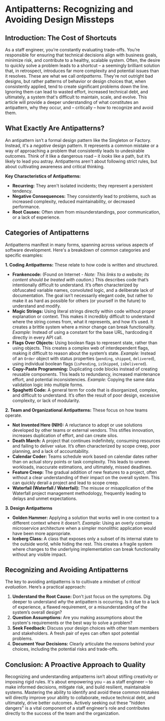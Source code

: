 # Antipatterns: Recognizing and Avoiding Design Missteps

## Introduction: The Cost of Shortcuts

As a staff engineer, you’re constantly evaluating trade-offs. You’re responsible for ensuring that technical decisions align with business goals, minimize risk, and contribute to a healthy, scalable system. Often, the desire to quickly solve a problem leads to a shortcut – a seemingly brilliant solution that, in retrospect, introduces far more complexity and potential issues than it resolves. These are what we call _antipatterns_. They're not outright bad designs, but rather patterns of behavior or design choices that, when consistently applied, tend to create significant problems down the line. Ignoring them can lead to wasted effort, increased technical debt, and ultimately, a system that's difficult to maintain, scale, and evolve. This article will provide a deeper understanding of what constitutes an antipattern, why they occur, and – critically – how to recognize and avoid them.

## What Exactly Are Antipatterns?

An antipattern isn’t a formal design pattern like the Singleton or Factory. Instead, it's a _negative_ design pattern. It represents a common mistake or a way of approaching a problem that consistently leads to undesirable outcomes. Think of it like a dangerous road – it _looks_ like a path, but it’s likely to lead you astray. Antipatterns aren't about following strict rules, but about cultivating awareness and critical thinking.

**Key Characteristics of Antipatterns:**

- **Recurring:** They aren't isolated incidents; they represent a persistent tendency.
- **Negative Consequences:** They consistently lead to problems, such as increased complexity, reduced maintainability, or decreased performance.
- **Root Causes:** Often stem from misunderstandings, poor communication, or a lack of experience.

## Categories of Antipatterns

Antipatterns manifest in many forms, spanning across various aspects of software development. Here's a breakdown of common categories and specific examples:

**1. Coding Antipatterns:** These relate to how code is written and structured.

- **Frankencode:** (Found on Internet - _Note: This links to a website; its content should be treated with caution._) This describes code that’s intentionally difficult to understand. It’s often characterized by obfuscated variable names, convoluted logic, and a deliberate lack of documentation. The goal isn’t necessarily elegant code, but rather to make it as hard as possible for others (or yourself in the future) to understand and modify.
- **Magic Strings:** Using literal strings directly within code without proper explanation or context. This makes it incredibly difficult to understand where the string comes from, what it represents, and how it’s used. It creates a brittle system where a minor change can break functionality. _Example:_ Instead of using a constant for the base URL, hardcoding it directly in every API call.
- **Flags Over Objects:** Using boolean flags to represent state, rather than using objects. This creates a complex web of interdependent flags, making it difficult to reason about the system’s state. _Example:_ Instead of an `Order` object with status properties (`pending`, `shipped`, `delivered`), using individual boolean flags (`isPending`, `isShipped`, `isDelivered`).
- **Copy-Paste Programming:** Duplicating code blocks instead of creating reusable components. This leads to redundancy, increased maintenance effort, and potential inconsistencies. _Example:_ Copying the same data validation logic into multiple forms.
- **Spaghetti Code:** A general term for code that is disorganized, complex, and difficult to understand. It’s often the result of poor design, excessive complexity, or lack of modularity.

**2. Team and Organizational Antipatterns:** These focus on how teams operate.

- **Not Invented Here (NIH):** A reluctance to adopt or use solutions developed by other teams or external vendors. This stifles innovation, increases duplication of effort, and can create silos.
- **Death March:** A project that continues indefinitely, consuming resources and failing to deliver value. It’s often characterized by scope creep, poor planning, and a lack of accountability.
- **Calendar Coder:** Teams schedule work based on calendar dates rather than on actual story points or task complexity. This leads to uneven workloads, inaccurate estimations, and ultimately, missed deadlines.
- **Feature Creep:** The gradual addition of new features to a project, often without a clear understanding of their impact on the overall system. This can quickly derail a project and lead to scope creep.
- **Waterfail (Waterfall / Waterfail):** The misuse or misapplication of the Waterfall project management methodology, frequently leading to delays and unmet expectations.

**3. Design Antipatterns**

- **Golden Hammer:** Applying a solution that works well in one context to a different context where it doesn’t. _Example:_ Using an overly complex microservice architecture when a simpler monolithic application would have been more appropriate.
- **Iceberg Class:** A class that exposes only a subset of its internal state to the outside world, while hiding the rest. This creates a fragile system where changes to the underlying implementation can break functionality without any visible impact.

## Recognizing and Avoiding Antipatterns

The key to avoiding antipatterns is to cultivate a mindset of _critical evaluation_. Here’s a practical approach:

1.  **Understand the Root Cause:** Don’t just focus on the symptoms. Dig deeper to understand _why_ the antipattern is occurring. Is it due to a lack of experience, a flawed requirement, or a misunderstanding of the system’s overall design?
2.  **Question Assumptions:** Are you making assumptions about the system's requirements or the best way to solve a problem?
3.  **Seek Feedback:** Discuss your design choices with other team members and stakeholders. A fresh pair of eyes can often spot potential problems.
4.  **Document Your Decisions:** Clearly articulate the _reasons_ behind your choices, including the potential risks and trade-offs.

## Conclusion: A Proactive Approach to Quality

Recognizing and understanding antipatterns isn’t about stifling creativity or imposing rigid rules. It's about empowering you – as a staff engineer – to make informed decisions, mitigate risk, and build resilient, maintainable systems. Mastering the ability to identify and avoid these common mistakes will directly improve your ability to collaborate, reduce technical debt, and ultimately, drive better outcomes. Actively seeking out these "hidden dangers" is a vital component of a staff engineer’s role and contributes directly to the success of the team and the organization.
